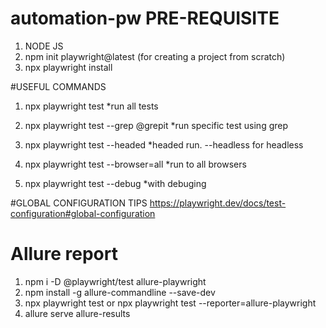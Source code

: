 # automation-pw PRE-REQUISITE
1. NODE JS
2. npm init playwright@latest  (for creating a project from scratch)
3. npx playwright install


#USEFUL COMMANDS
1. npx playwright test 
    *run all tests

2. npx playwright test --grep @grepit
    *run specific test using grep

3. npx playwright test --headed
    *headed run. --headless for headless

4. npx playwright test --browser=all
    *run to all browsers

5. npx playwright test --debug
    *with debuging


#GLOBAL CONFIGURATION TIPS
https://playwright.dev/docs/test-configuration#global-configuration



# Allure report
1. npm i -D @playwright/test allure-playwright
2. npm install -g allure-commandline --save-dev
3. npx playwright test  or  npx playwright test --reporter=allure-playwright
4. allure serve allure-results
